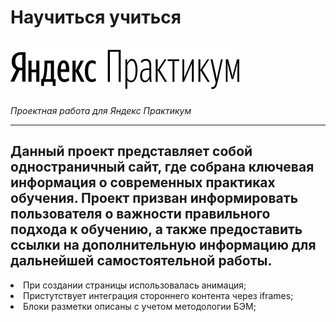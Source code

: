 # Научиться учиться &ensp;&ensp;&ensp;&ensp;&ensp;&ensp;&ensp;&ensp;&ensp;&ensp;&ensp;&ensp;&ensp;&ensp;&ensp;&ensp;&ensp;&ensp;&ensp;&ensp;&ensp;&ensp;&ensp;&ensp;&ensp;&ensp;&ensp;&ensp;&ensp;&ensp;&ensp;&ensp;&ensp;&ensp;&ensp;&ensp;![Лого ЯП](./images/logo_place_header.svg)
*Проектная работа для Яндекс Практикум*

**********

## Данный проект представляет собой одностраничный сайт, где собрана ключевая информация о современных практиках обучения. Проект призван информировать пользователя о важности правильного подхода к обучению, а также предоставить ссылки на дополнительную информацию для дальнейшей самостоятельной работы.

<li>При создании страницы использовалась анимация;
<li>Пристутствует интеграция стороннего контента через iframes;
<li>Блоки разметки описаны с учетом методологии БЭМ;
